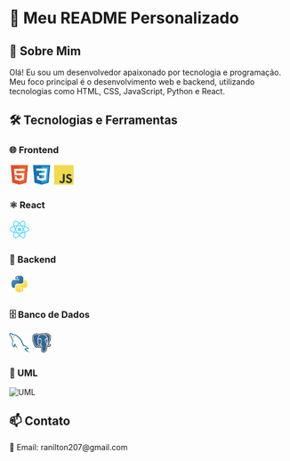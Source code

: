 <!DOCTYPE html>
<html lang="pt-br">
<head>
    <meta charset="UTF-8">
    <meta name="viewport" content="width=device-width, initial-scale=1.0">
<body>
    <h1>📌 Meu README Personalizado</h1> 
    <h2>🚀 Sobre Mim</h2>
    <p>Olá! Eu sou um desenvolvedor apaixonado por tecnologia e programação. Meu foco principal é o desenvolvimento web e backend, utilizando tecnologias como HTML, CSS, JavaScript, Python e React.</p>
    <h2>🛠️ Tecnologias e Ferramentas</h2>
    <h3>🌐 Frontend</h3>
    <div class="icons">
        <img src="https://raw.githubusercontent.com/devicons/devicon/master/icons/html5/html5-original.svg"widht= "36" height = "36" alt="HTML5">
        <img src="https://raw.githubusercontent.com/devicons/devicon/master/icons/css3/css3-original.svg" widht= "36" height= "36" alt="CSS3">
        <img src="https://raw.githubusercontent.com/devicons/devicon/master/icons/javascript/javascript-original.svg" widht= "36" height= "36" alt="JavaScript">
    </div>
    <h3>⚛️ React</h3>
    <div class="icons">
        <img src="https://raw.githubusercontent.com/devicons/devicon/master/icons/react/react-original.svg" widht= "36" height= "36" alt="React">
    </div>
    <h3>🐍 Backend</h3>
    <div class="icons">
        <img src="https://raw.githubusercontent.com/devicons/devicon/master/icons/python/python-original.svg" widht= "36" height= "36" alt="Python">
    </div>
    <h3>🗄️ Banco de Dados</h3>
    <div class="icons">
        <img src="https://raw.githubusercontent.com/devicons/devicon/master/icons/mysql/mysql-original.svg" widht= "36" height= "36" alt="MySQL">
        <img src="https://raw.githubusercontent.com/devicons/devicon/master/icons/postgresql/postgresql-original.svg" widht= "36" height= "36" alt="PostgreSQL">
    </div>
    <h3>📌 UML</h3>
    <div class="icons">
        <img src="https://upload.wikimedia.org/wikipedia/commons/1/14/UML_logo.svg" alt="UML" widht= "36" height= "36">
    </div>
    <h2>📫 Contato</h2>
    <p>📧 Email: ranilton207@gmail.com</p>
</body>
</html>
